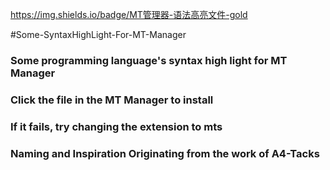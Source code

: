 https://img.shields.io/badge/MT管理器-语法高亮文件-gold

#Some-SyntaxHighLight-For-MT-Manager

### Some programming language's syntax high light for MT Manager

### Click the file in the MT Manager to install

### If it fails, try changing the extension to mts

### Naming and Inspiration Originating from the work of A4-Tacks
